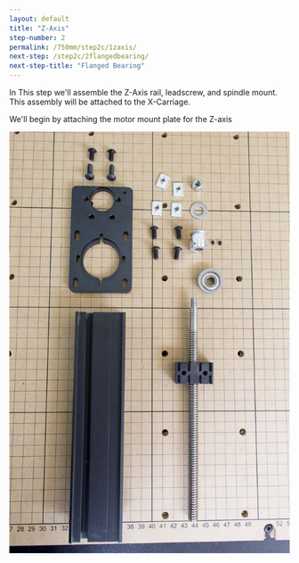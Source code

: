 ```yaml
---
layout: default
title: "Z-Axis"
step-number: 2
permalink: /750mm/step2c/1zaxis/
next-step: /step2c/2flangedbearing/
next-step-title: "Flanged Bearing"
---
```



In This step we'll assemble the Z-Axis rail, leadscrew, and spindle mount. This assembly will be attached to the X-Carriage.

We'll begin by attaching the motor mount plate for the Z-axis

<img src="../../step2/photo/jpfs_DSC2678.jpg">